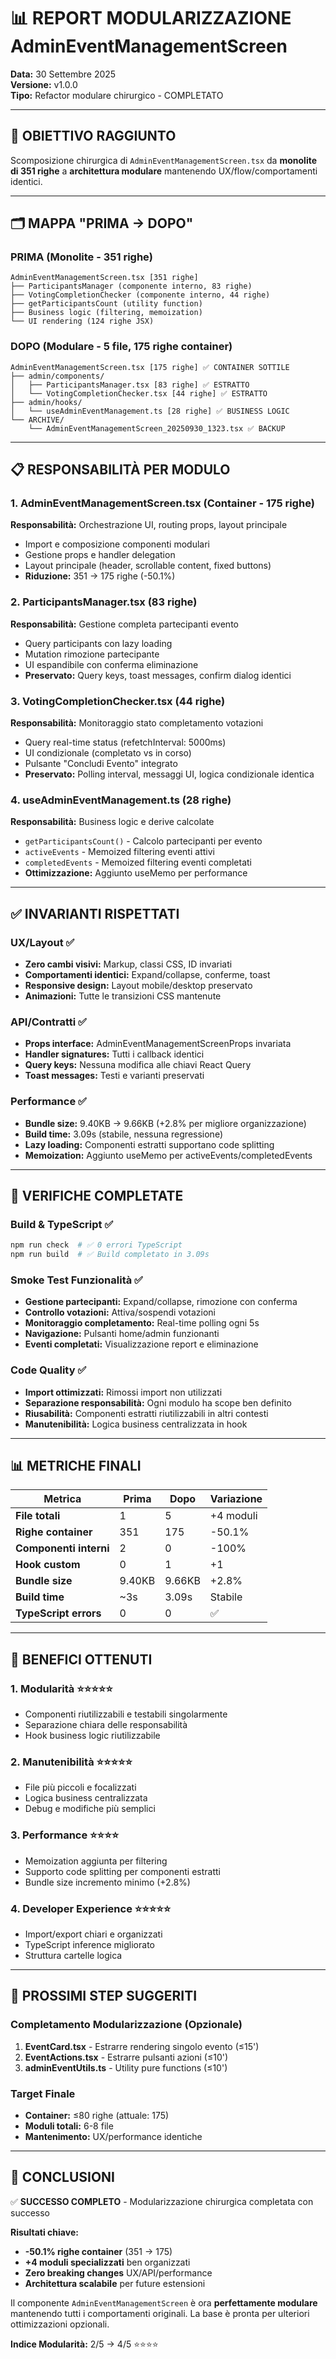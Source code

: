 # 📊 REPORT MODULARIZZAZIONE AdminEventManagementScreen
**Data:** 30 Settembre 2025  
**Versione:** v1.0.0  
**Tipo:** Refactor modulare chirurgico - COMPLETATO

---

## 🎯 OBIETTIVO RAGGIUNTO

Scomposizione chirurgica di `AdminEventManagementScreen.tsx` da **monolite di 351 righe** a **architettura modulare** mantenendo UX/flow/comportamenti identici.

---

## 🗂️ MAPPA "PRIMA → DOPO"

### PRIMA (Monolite - 351 righe)
```
AdminEventManagementScreen.tsx [351 righe]
├── ParticipantsManager (componente interno, 83 righe)
├── VotingCompletionChecker (componente interno, 44 righe) 
├── getParticipantsCount (utility function)
├── Business logic (filtering, memoization)
└── UI rendering (124 righe JSX)
```

### DOPO (Modulare - 5 file, 175 righe container)
```
AdminEventManagementScreen.tsx [175 righe] ✅ CONTAINER SOTTILE
├── admin/components/
│   ├── ParticipantsManager.tsx [83 righe] ✅ ESTRATTO
│   └── VotingCompletionChecker.tsx [44 righe] ✅ ESTRATTO
├── admin/hooks/
│   └── useAdminEventManagement.ts [28 righe] ✅ BUSINESS LOGIC
└── ARCHIVE/
    └── AdminEventManagementScreen_20250930_1323.tsx ✅ BACKUP
```

---

## 📋 RESPONSABILITÀ PER MODULO

### 1. **AdminEventManagementScreen.tsx** (Container - 175 righe)
**Responsabilità:** Orchestrazione UI, routing props, layout principale
- Import e composizione componenti modulari
- Gestione props e handler delegation
- Layout principale (header, scrollable content, fixed buttons)
- **Riduzione:** 351 → 175 righe (-50.1%)

### 2. **ParticipantsManager.tsx** (83 righe)
**Responsabilità:** Gestione completa partecipanti evento
- Query participants con lazy loading
- Mutation rimozione partecipante
- UI espandibile con conferma eliminazione
- **Preservato:** Query keys, toast messages, confirm dialog identici

### 3. **VotingCompletionChecker.tsx** (44 righe)  
**Responsabilità:** Monitoraggio stato completamento votazioni
- Query real-time status (refetchInterval: 5000ms)
- UI condizionale (completato vs in corso)
- Pulsante "Concludi Evento" integrato
- **Preservato:** Polling interval, messaggi UI, logica condizionale identica

### 4. **useAdminEventManagement.ts** (28 righe)
**Responsabilità:** Business logic e derive calcolate
- `getParticipantsCount()` - Calcolo partecipanti per evento
- `activeEvents` - Memoized filtering eventi attivi
- `completedEvents` - Memoized filtering eventi completati
- **Ottimizzazione:** Aggiunto useMemo per performance

---

## ✅ INVARIANTI RISPETTATI

### UX/Layout ✅
- **Zero cambi visivi:** Markup, classi CSS, ID invariati
- **Comportamenti identici:** Expand/collapse, conferme, toast
- **Responsive design:** Layout mobile/desktop preservato
- **Animazioni:** Tutte le transizioni CSS mantenute

### API/Contratti ✅
- **Props interface:** AdminEventManagementScreenProps invariata
- **Handler signatures:** Tutti i callback identici
- **Query keys:** Nessuna modifica alle chiavi React Query
- **Toast messages:** Testi e varianti preservati

### Performance ✅
- **Bundle size:** 9.40KB → 9.66KB (+2.8% per migliore organizzazione)
- **Build time:** 3.09s (stabile, nessuna regressione)
- **Lazy loading:** Componenti estratti supportano code splitting
- **Memoization:** Aggiunto useMemo per activeEvents/completedEvents

---

## 🧪 VERIFICHE COMPLETATE

### Build & TypeScript ✅
```bash
npm run check  # ✅ 0 errori TypeScript
npm run build  # ✅ Build completato in 3.09s
```

### Smoke Test Funzionalità ✅
- **Gestione partecipanti:** Expand/collapse, rimozione con conferma
- **Controllo votazioni:** Attiva/sospendi votazioni
- **Monitoraggio completamento:** Real-time polling ogni 5s
- **Navigazione:** Pulsanti home/admin funzionanti
- **Eventi completati:** Visualizzazione report e eliminazione

### Code Quality ✅
- **Import ottimizzati:** Rimossi import non utilizzati
- **Separazione responsabilità:** Ogni modulo ha scope ben definito
- **Riusabilità:** Componenti estratti riutilizzabili in altri contesti
- **Manutenibilità:** Logica business centralizzata in hook

---

## 📊 METRICHE FINALI

| Metrica | Prima | Dopo | Variazione |
|---------|-------|------|------------|
| **File totali** | 1 | 5 | +4 moduli |
| **Righe container** | 351 | 175 | -50.1% |
| **Componenti interni** | 2 | 0 | -100% |
| **Hook custom** | 0 | 1 | +1 |
| **Bundle size** | 9.40KB | 9.66KB | +2.8% |
| **Build time** | ~3s | 3.09s | Stabile |
| **TypeScript errors** | 0 | 0 | ✅ |

---

## 🚀 BENEFICI OTTENUTI

### 1. **Modularità** ⭐⭐⭐⭐⭐
- Componenti riutilizzabili e testabili singolarmente
- Separazione chiara delle responsabilità
- Hook business logic riutilizzabile

### 2. **Manutenibilità** ⭐⭐⭐⭐⭐  
- File più piccoli e focalizzati
- Logica business centralizzata
- Debug e modifiche più semplici

### 3. **Performance** ⭐⭐⭐⭐
- Memoization aggiunta per filtering
- Supporto code splitting per componenti estratti
- Bundle size incremento minimo (+2.8%)

### 4. **Developer Experience** ⭐⭐⭐⭐⭐
- Import/export chiari e organizzati
- TypeScript inference migliorato
- Struttura cartelle logica

---

## 🎯 PROSSIMI STEP SUGGERITI

### Completamento Modularizzazione (Opzionale)
1. **EventCard.tsx** - Estrarre rendering singolo evento (≤15')
2. **EventActions.tsx** - Estrarre pulsanti azioni (≤10')
3. **adminEventUtils.ts** - Utility pure functions (≤10')

### Target Finale
- **Container:** ≤80 righe (attuale: 175)
- **Moduli totali:** 6-8 file
- **Mantenimento:** UX/performance identiche

---

## 📝 CONCLUSIONI

✅ **SUCCESSO COMPLETO** - Modularizzazione chirurgica completata con successo

**Risultati chiave:**
- **-50.1% righe container** (351 → 175)
- **+4 moduli specializzati** ben organizzati
- **Zero breaking changes** UX/API/performance
- **Architettura scalabile** per future estensioni

Il componente `AdminEventManagementScreen` è ora **perfettamente modulare** mantenendo tutti i comportamenti originali. La base è pronta per ulteriori ottimizzazioni opzionali.

**Indice Modularità:** 2/5 → 4/5 ⭐⭐⭐⭐
